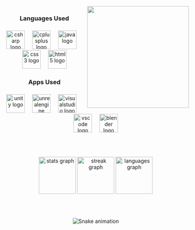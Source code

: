 <img align="right" height="275" src="https://i.gifer.com/5PWZ.gif"  />

###

<h3 align="center">Languages Used</h3>

###

<div align="center">
  <img src="https://cdn.jsdelivr.net/gh/devicons/devicon/icons/csharp/csharp-original.svg" height="50" alt="csharp logo"  />
  <img width="12" />
  <img src="https://cdn.jsdelivr.net/gh/devicons/devicon/icons/cplusplus/cplusplus-original.svg" height="50" alt="cplusplus logo"  />
  <img width="12" />
  <img src="https://cdn.jsdelivr.net/gh/devicons/devicon/icons/java/java-original.svg" height="50" alt="java logo"  />
  <img width="12" />
  <img src="https://cdn.jsdelivr.net/gh/devicons/devicon/icons/css3/css3-original.svg" height="50" alt="css3 logo"  />
  <img width="12" />
  <img src="https://cdn.jsdelivr.net/gh/devicons/devicon/icons/html5/html5-original.svg" height="50" alt="html5 logo"  />
</div>

###

<h3 align="center">Apps Used</h3>

###

<div align="center">
  <img src="https://cdn.simpleicons.org/unity/FFFFFF" height="50" alt="unity logo"  />
  <img width="12" />
  <img src="https://skillicons.dev/icons?i=unreal" height="50" alt="unrealengine logo"  />
  <img width="12" />
  <img src="https://cdn.jsdelivr.net/gh/devicons/devicon/icons/visualstudio/visualstudio-plain.svg" height="50" alt="visualstudio logo"  />
  <img width="12" />
  <img src="https://cdn.jsdelivr.net/gh/devicons/devicon/icons/vscode/vscode-original.svg" height="50" alt="vscode logo"  />
  <img width="12" />
  <img src="https://cdn.jsdelivr.net/gh/devicons/devicon/icons/blender/blender-original.svg" height="50" alt="blender logo"  />
</div>

###

<br clear="both">

###

<div align="center">
  <img src="https://github-readme-stats.vercel.app/api?username=S00236650&hide_title=true&hide_rank=true&show_icons=true&include_all_commits=true&count_private=true&disable_animations=true&theme=chartreuse-dark&locale=en&hide_border=false" height="100" alt="stats graph"  />
  <img src="https://streak-stats.demolab.com?user=S00236650&locale=en&mode=daily&theme=chartreuse-dark&hide_border=false&border_radius=5&date_format=j%20M%5B%20Y%5D" height="100" alt="streak graph"  />
  <img src="https://github-readme-stats.vercel.app/api/top-langs?username=S00236650&locale=en&hide_title=true&layout=compact&card_width=320&theme=chartreuse-dark&hide_border=false" height="100" alt="languages graph"  />
</div>

###

<br clear="both">

###

<div align="center">
  <img src="https://raw.githubusercontent.com/S00236650/S00236650/output/snake.svg" alt="Snake animation" />
</div>

###
